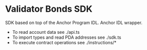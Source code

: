 # Validator Bonds SDK

SDK based on top of the Anchor Program IDL. Anchor IDL wrapper.

- To read account data see ./api.ts
- To import types and read PDA addresses see ./sdk.ts
- To execute contract operations see ./instructions/\*
